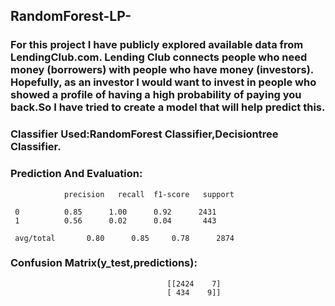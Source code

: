 ## RandomForest-LP-

### For this project I have publicly explored available data from LendingClub.com. Lending Club connects people who need money (borrowers) with people who have money (investors). Hopefully, as an investor I would want to invest in people who showed a profile of having a high probability of paying you back.So I have tried to create a model that will help predict this.

### Classifier Used:RandomForest Classifier,Decisiontree Classifier.

### Prediction And Evaluation:
                precision   recall  f1-score   support

     0          0.85      1.00      0.92      2431
     1          0.56      0.02      0.04       443

     avg/total       0.80      0.85     0.78      2874

### Confusion Matrix(y_test,predictions):
                                       [[2424    7]
                                       [ 434    9]]
